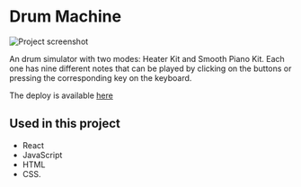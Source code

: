 # Drum Machine

![Project screenshot](https://user-images.githubusercontent.com/68057995/220309912-5c386afa-6b6c-4cb2-9d7b-563218e61e63.png)


An drum simulator with two modes: Heater Kit and Smooth Piano Kit. Each one has nine different notes that can be played by clicking on the buttons or pressing the corresponding key on the keyboard.

The deploy is available [here](https://siddhesh-agarwal.github.io/drum-machine/)

## Used in this project

- React
- JavaScript
- HTML
- CSS.
